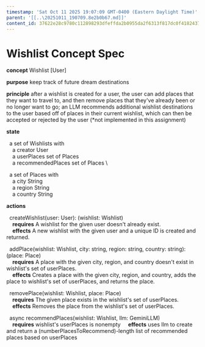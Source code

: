 ```yaml
---
timestamp: 'Sat Oct 11 2025 19:07:09 GMT-0400 (Eastern Daylight Time)'
parent: '[[..\20251011_190709.8e2b0b67.md]]'
content_id: 37622e28c9780c112898293dfeffda2b0955da2f6313f817dc0f41824370751a
---
```


# Wishlist Concept Spec

**concept** Wishlist \[User]

**purpose** keep track of future dream destinations

**principle** after a wishlist is created for a user, the user can add places that they want to travel to, and then remove places that they've already been or no longer want to go; an LLM recommends additional wishlist destinations to the user based off of places in their current wishlist, which can then be accepted or rejected by the user (\*not implemented in this assignment)

**state**

  a set of Wishlists with \
    a creator User \
    a userPlaces set of Places \
    a recommendedPlaces set of Places \\

  a set of Places with \
    a city String \
    a region String \
    a country String

**actions**

  createWishlist(user: User): (wishlist: Wishlist) \
    **requires** A wishlist for the given user doesn't already exist. \
    **effects** A new wishlist with the given user and a unique ID is created and returned.

  addPlace(wishlist: Wishlist, city: string, region: string, country: string): (place: Place) \
    **requires** A place with the given city, region, and country doesn't exist in wishlist's set of userPlaces. \
    **effects** Creates a place with the given city, region, and country, adds the place to wishlist's set of userPlaces, and returns the place.

  removePlace(wishlist: Wishlist, place: Place) \
    **requires** The given place exists in the wishlist's set of userPlaces. \
    **effects** Removes the place from the wishlist's set of userPlaces.

  async recommendPlaces(wishlist: Wishlist, llm: GeminiLLM) \
    **requires** wishlist's userPlaces is nonempty
    **effects** uses llm to create and return a (numberPlacesToRecommend)-length list of recommended places based on userPlaces
